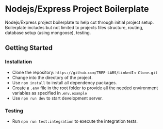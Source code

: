 # Nodejs/Express Project Boilerplate

Nodejs/Express project boilerplate to help cut through initial project setup. Boilerplate includes but not limited to projects files structure, routing, database setup (using mongoose), testing.

## Getting Started

### Installation

- Clone the repository: `https://github.com/TREP-LABS/LinkedIn-Clone.git`
- Change into the directory of the project.
- Use `npm install` to install all dependency packages.
- Create a `.env` file in the root folder to provide all the needed environment variables as specified in .`env.example`
- Use `npm run dev` to start development server.

### Testing

- Run `npm run test:integration` to execute the integration tests.
